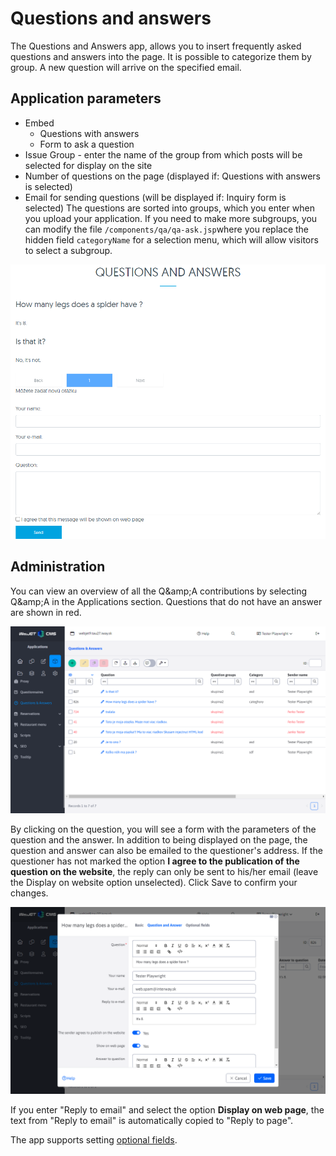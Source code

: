 # Questions and answers

The Questions and Answers app, allows you to insert frequently asked questions and answers into the page. It is possible to categorize them by group. A new question will arrive on the specified email.

## Application parameters

- Embed
	- Questions with answers
	- Form to ask a question
- Issue Group - enter the name of the group from which posts will be selected for display on the site
- Number of questions on the page (displayed if: Questions with answers is selected)
- Email for sending questions (will be displayed if: Inquiry form is selected)
The questions are sorted into groups, which you enter when you upload your application. If you need to make more subgroups, you can modify the file `/components/qa/qa-ask.jsp`where you replace the hidden field `categoryName` for a selection menu, which will allow visitors to select a subgroup.

![](webform.png)

## Administration

You can view an overview of all the Q\&amp;A contributions by selecting Q\&amp;A in the Applications section. Questions that do not have an answer are shown in red.

![](admin.png)

By clicking on the question, you will see a form with the parameters of the question and the answer. In addition to being displayed on the page, the question and answer can also be emailed to the questioner's address. If the questioner has not marked the option **I agree to the publication of the question on the website**, the reply can only be sent to his/her email (leave the Display on website option unselected). Click Save to confirm your changes.

![](admin-edit.png)

If you enter "Reply to email" and select the option **Display on web page**, the text from "Reply to email" is automatically copied to "Reply to page".

The app supports setting [optional fields](../../../frontend/webpages/customfields/README.md).
